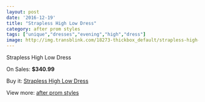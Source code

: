 ```yaml
---
layout: post
date: '2016-12-19'
title: "Strapless High Low Dress"
category: after prom styles
tags: ["unique","dresses","evening","high","dress"]
image: http://img.transblink.com/18273-thickbox_default/strapless-high-low-dress.jpg
---
```

Strapless High Low Dress

On Sales: **$340.99**
<a href="https://www.transblink.com/en/after-prom-styles/5720-strapless-high-low-dress.html"><amp-img layout="responsive" width="600" height="600" src="//img.transblink.com/18273-thickbox_default/strapless-high-low-dress.jpg" alt="Strapless High Low Dress 0" /></a>
<a href="https://www.transblink.com/en/after-prom-styles/5720-strapless-high-low-dress.html"><amp-img layout="responsive" width="600" height="600" src="//img.transblink.com/18277-thickbox_default/strapless-high-low-dress.jpg" alt="Strapless High Low Dress 1" /></a>
<a href="https://www.transblink.com/en/after-prom-styles/5720-strapless-high-low-dress.html"><amp-img layout="responsive" width="600" height="600" src="//img.transblink.com/18276-thickbox_default/strapless-high-low-dress.jpg" alt="Strapless High Low Dress 2" /></a>
<a href="https://www.transblink.com/en/after-prom-styles/5720-strapless-high-low-dress.html"><amp-img layout="responsive" width="600" height="600" src="//img.transblink.com/18275-thickbox_default/strapless-high-low-dress.jpg" alt="Strapless High Low Dress 3" /></a>
<a href="https://www.transblink.com/en/after-prom-styles/5720-strapless-high-low-dress.html"><amp-img layout="responsive" width="600" height="600" src="//img.transblink.com/18274-thickbox_default/strapless-high-low-dress.jpg" alt="Strapless High Low Dress 4" /></a>

Buy it: [Strapless High Low Dress](https://www.transblink.com/en/after-prom-styles/5720-strapless-high-low-dress.html "Strapless High Low Dress")

View more: [after prom styles](https://www.transblink.com/en/55-after-prom-styles "after prom styles")